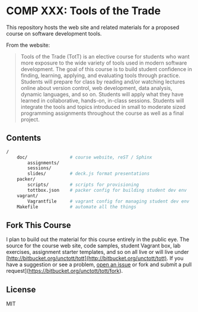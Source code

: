 # COMP XXX: Tools of the Trade

This repository hosts the web site and related materials for a proposed course on software development tools.

From the website:

> Tools of the Trade (TotT) is an elective course for students who want more exposure to the wide variety of tools used in modern software development. The goal of this course is to build student confidence in finding, learning, applying, and evaluating tools through practice. Students will prepare for class by reading and/or watching lectures online about version control, web development, data analysis, dynamic languages, and so on. Students will apply what they have learned in collaborative, hands-on, in-class sessions. Students will integrate the tools and topics introduced in small to moderate sized programming assignments throughout the course as well as a final project.

## Contents

```bash
/
    doc/                # course website, reST / Sphinx
        assignments/
        sessions/
        slides/         # deck.js format presentations
    packer/
        scripts/        # scripts for provisioning
        tottbox.json    # packer config for building student dev env
    vagrant/
        Vagrantfile     # vagrant config for managing student dev env
    Makefile            # automate all the things
```

## Fork This Course

I plan to build out the material for this course entirely in the public eye. The source for the course web site, code samples, student Vagrant box, lab exercises, assignment starter templates, and so on all live or will live under [http://bitbucket.org/unctott/tott](http://bitbucket.org/unctott/tott). If you have a suggestion or see a problem, [open an issue](https://bitbucket.org/unctott/tott/issues) or fork and submit a pull request](https://bitbucket.org/unctott/tott/fork).

## License

MIT